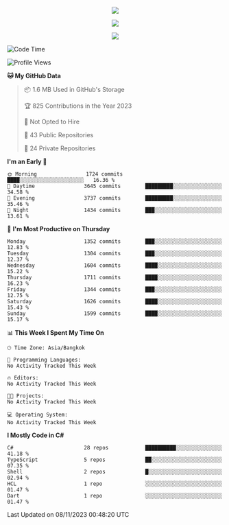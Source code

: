 <p align="center">
  <a href="say-hi.gif"> 
    <img align="center" src="say-hi.gif"/>
  </a>
</p>
<p align="center">
  <a href="https://github.com/htthinh1999">
    <img align="center" src="https://github-readme-stats-kappa-pink.vercel.app/api?username=htthinh1999&show_icons=true&count_private=true&theme=dracula"/>
  </a>
</p>
<p align="center">
  <a href="https://github.com/htthinh1999">
    <img src="https://github-readme-stats-kappa-pink.vercel.app/api/top-langs/?username=htthinh1999&layout=compact&langs_count=6&count_private=true&hide=tsql,hlsl,glsl,shaderlab&theme=dracula"/>
  </a>
</p>

<!--START_SECTION:waka-->
![Code Time](http://img.shields.io/badge/Code%20Time-0%20secs-blue)

![Profile Views](http://img.shields.io/badge/Profile%20Views-0-blue)

**🐱 My GitHub Data** 

> 📦 1.6 MB Used in GitHub's Storage 
 > 
> 🏆 825 Contributions in the Year 2023
 > 
> 🚫 Not Opted to Hire
 > 
> 📜 43 Public Repositories 
 > 
> 🔑 24 Private Repositories 
 > 
**I'm an Early 🐤** 

```text
🌞 Morning                1724 commits        ████░░░░░░░░░░░░░░░░░░░░░   16.36 % 
🌆 Daytime                3645 commits        █████████░░░░░░░░░░░░░░░░   34.58 % 
🌃 Evening                3737 commits        █████████░░░░░░░░░░░░░░░░   35.46 % 
🌙 Night                  1434 commits        ███░░░░░░░░░░░░░░░░░░░░░░   13.61 % 
```
📅 **I'm Most Productive on Thursday** 

```text
Monday                   1352 commits        ███░░░░░░░░░░░░░░░░░░░░░░   12.83 % 
Tuesday                  1304 commits        ███░░░░░░░░░░░░░░░░░░░░░░   12.37 % 
Wednesday                1604 commits        ████░░░░░░░░░░░░░░░░░░░░░   15.22 % 
Thursday                 1711 commits        ████░░░░░░░░░░░░░░░░░░░░░   16.23 % 
Friday                   1344 commits        ███░░░░░░░░░░░░░░░░░░░░░░   12.75 % 
Saturday                 1626 commits        ████░░░░░░░░░░░░░░░░░░░░░   15.43 % 
Sunday                   1599 commits        ████░░░░░░░░░░░░░░░░░░░░░   15.17 % 
```


📊 **This Week I Spent My Time On** 

```text
🕑︎ Time Zone: Asia/Bangkok

💬 Programming Languages: 
No Activity Tracked This Week

🔥 Editors: 
No Activity Tracked This Week

🐱‍💻 Projects: 
No Activity Tracked This Week

💻 Operating System: 
No Activity Tracked This Week
```

**I Mostly Code in C#** 

```text
C#                       28 repos            ██████████░░░░░░░░░░░░░░░   41.18 % 
TypeScript               5 repos             ██░░░░░░░░░░░░░░░░░░░░░░░   07.35 % 
Shell                    2 repos             █░░░░░░░░░░░░░░░░░░░░░░░░   02.94 % 
HCL                      1 repo              ░░░░░░░░░░░░░░░░░░░░░░░░░   01.47 % 
Dart                     1 repo              ░░░░░░░░░░░░░░░░░░░░░░░░░   01.47 % 
```




 Last Updated on 08/11/2023 00:48:20 UTC
<!--END_SECTION:waka-->
